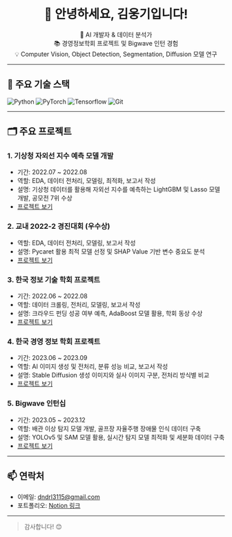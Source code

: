 <h1 align="center">👋 안녕하세요, 김웅기입니다!</h1>
<p align="center">
  🌱 AI 개발자 & 데이터 분석가<br>
  📚 경영정보학회 프로젝트 및 Bigwave 인턴 경험<br>
  💡 Computer Vision, Object Detection, Segmentation, Diffusion 모델 연구
</p>

---

## 🔧 주요 기술 스택
![Python](https://img.shields.io/badge/Python-3776AB?logo=python&logoColor=white)
![PyTorch](https://img.shields.io/badge/PyTorch-EE4C2C?logo=pytorch&logoColor=white)
![Tensorflow](https://img.shields.io/badge/Tensorflow-FFBB00?logo=tensorflow&logoColor=black)
![Git](https://img.shields.io/badge/Git-F05032?logo=git&logoColor=white)

---

## 🗂 주요 프로젝트

### 1. 기상청 자외선 지수 예측 모델 개발  
- 기간: 2022.07 ~ 2022.08  
- 역할: EDA, 데이터 전처리, 모델링, 최적화, 보고서 작성  
- 설명: 기상청 데이터를 활용해 자외선 지수를 예측하는 LightGBM 및 Lasso 모델 개발, 공모전 7위 수상  
- [프로젝트 보기](https://github.com/wwwoong1/Meteorological)

### 2. 교내 2022-2 경진대회 (우수상)  
- 역할: EDA, 데이터 전처리, 모델링, 보고서 작성  
- 설명: Pycaret 활용 최적 모델 선정 및 SHAP Value 기반 변수 중요도 분석  
- [프로젝트 보기](https://github.com/wwwoong1/Intra-school-competition)

### 3. 한국 정보 기술 학회 프로젝트  
- 기간: 2022.06 ~ 2022.08  
- 역할: 데이터 크롤링, 전처리, 모델링, 보고서 작성  
- 설명: 크라우드 펀딩 성공 여부 예측, AdaBoost 모델 활용, 학회 동상 수상  
- [프로젝트 보기](https://github.com/wwwoong1/kmis)

### 4. 한국 경영 정보 학회 프로젝트  
- 기간: 2023.06 ~ 2023.09  
- 역할: AI 이미지 생성 및 전처리, 분류 성능 비교, 보고서 작성  
- 설명: Stable Diffusion 생성 이미지와 실사 이미지 구분, 전처리 방식별 비교  
- [프로젝트 보기](https://github.com/wwwoong1/kmis_2)

### 5. Bigwave 인턴십  
- 기간: 2023.05 ~ 2023.12  
- 역할: 배관 이상 탐지 모델 개발, 골프장 자율주행 장애물 인식 데이터 구축  
- 설명: YOLOv5 및 SAM 모델 활용, 실시간 탐지 모델 최적화 및 세분화 데이터 구축  
- [프로젝트 보기](https://github.com/wwwoong1/bigwave)

---

## 📫 연락처  
- 이메일: dndrl3115@gmail.com  
- 포트폴리오: [Notion 링크](https://notion.so/yourportfolio)  

---

> 감사합니다! 😊
